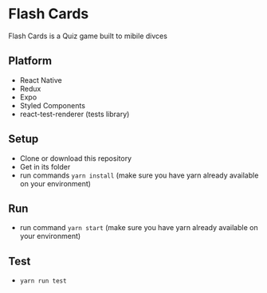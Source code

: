 # Flash Cards 

Flash Cards is a Quiz game built to mibile divces

## Platform

- React Native
- Redux
- Expo
- Styled Components
- react-test-renderer (tests library)

## Setup

- Clone or download this repository
- Get in its folder
- run commands `yarn install` (make sure you have yarn already available on your environment)
  
## Run

- run command `yarn start` (make sure you have yarn already available on your environment)

## Test

- `yarn run test`

